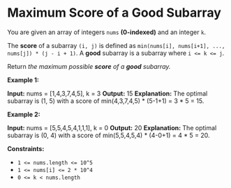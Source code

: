# Maximum Score of a Good Subarray

You are given an array of integers `nums` **(0-indexed)** and an integer `k`.

The **score** of a subarray `(i, j)` is defined as `min(nums[i], nums[i+1], ..., nums[j]) * (j - i + 1)`. A **good** subarray is a subarray where `i <= k <= j`.

Return _the maximum possible **score** of a **good** subarray._

**Example 1:**

**Input:** nums = \[1,4,3,7,4,5\], k = 3
**Output:** 15
**Explanation:** The optimal subarray is (1, 5) with a score of min(4,3,7,4,5) \* (5-1+1) = 3 \* 5 = 15.

**Example 2:**

**Input:** nums = \[5,5,4,5,4,1,1,1\], k = 0
**Output:** 20
**Explanation:** The optimal subarray is (0, 4) with a score of min(5,5,4,5,4) \* (4-0+1) = 4 \* 5 = 20.

**Constraints:**

* `1 <= nums.length <= 10^5`
* `1 <= nums[i] <= 2 * 10^4`
* `0 <= k < nums.length`
